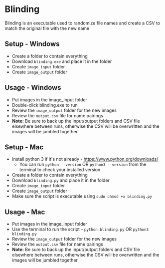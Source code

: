 # Blinding

Blinding is an executable used to randomize file names and create a CSV to match the original file with the new name

## Setup - Windows

* Create a folder to contain everything
* Download `blinding.exe` and place it in the folder
* Create `image_input` folder
* Create `image_output` folder

## Usage - Windows

* Put images in the image_input folder
* Double-click blinding.exe to run
* Review the `image_output` folder for the new images
* Review the `output.csv` file for name pairings
* **Note:** Be sure to back up the input/output folders and CSV file elsewhere between runs, otherwise the CSV will be overwritten and the images will be jumbled together

## Setup - Mac

* Install python 3 if it's not already - <https://www.python.org/downloads/>
  * You can run `python --version` OR `python3 --version` from the terminal to check your installed version
* Create a folder to contain everything
* Download `blinding.py` and place it in the folder
* Create `image_input` folder
* Create `image_output` folder
* Make sure the script is executable using `sudo chmod +x blinding.py`

## Usage - Mac

* Put images in the image_input folder
* Use the terminal to run the script - `python blinding.py` OR `python3 blinding.py`
* Review the `image_output` folder for the new images
* Review the `output.csv` file for name pairings
* **Note:** Be sure to back up the input/output folders and CSV file elsewhere between runs, otherwise the CSV will be overwritten and the images will be jumbled together
